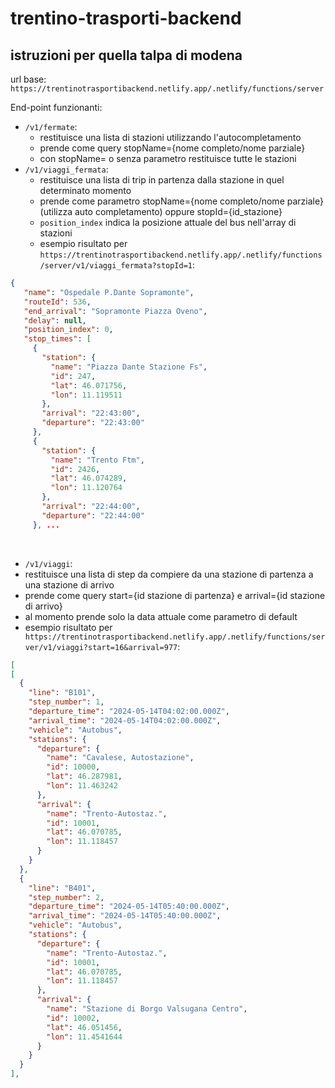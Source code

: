 # trentino-trasporti-backend

## istruzioni per quella talpa di modena
url base: ```https://trentinotrasportibackend.netlify.app/.netlify/functions/server```


End-point funzionanti:
* ```/v1/fermate```:
  * restituisce una lista di stazioni utilizzando l'autocompletamento
  * prende come query stopName={nome completo/nome parziale}
  * con stopName= o senza parametro restituisce tutte le stazioni
* ```/v1/viaggi_fermata```:
  * restituisce una lista di trip in partenza dalla stazione in quel determinato momento
  * prende come parametro stopName={nome completo/nome parziale}(utilizza auto completamento) oppure stopId={id_stazione}
  * ```position_index``` indica la posizione attuale del bus nell'array di stazioni
  * esempio risultato per ```https://trentinotrasportibackend.netlify.app/.netlify/functions/server/v1/viaggi_fermata?stopId=1```:
      <br />
 ```json
 {
    "name": "Ospedale P.Dante Sopramonte",
    "routeId": 536,
    "end_arrival": "Sopramonte Piazza Oveno",
    "delay": null,
    "position_index": 0,
    "stop_times": [
      {
        "station": {
          "name": "Piazza Dante Stazione Fs",
          "id": 247,
          "lat": 46.071756,
          "lon": 11.119511
        },
        "arrival": "22:43:00",
        "departure": "22:43:00"
      },
      {
        "station": {
          "name": "Trento Ftm",
          "id": 2426,
          "lat": 46.074289,
          "lon": 11.120764
        },
        "arrival": "22:44:00",
        "departure": "22:44:00"
      }, ...

   ```
  <br />
  
  * ```/v1/viaggi```:
  * restituisce una lista di step da compiere da una stazione di partenza a una stazione di arrivo
  * prende come query start={id stazione di partenza} e arrival={id stazione di arrivo}
  * al momento prende solo la data attuale come parametro di default 
  * esempio risultato per ``` https://trentinotrasportibackend.netlify.app/.netlify/functions/server/v1/viaggi?start=16&arrival=977```:
  
  
  ```json
  [
  [
    {
      "line": "B101",
      "step_number": 1,
      "departure_time": "2024-05-14T04:02:00.000Z",
      "arrival_time": "2024-05-14T04:02:00.000Z",
      "vehicle": "Autobus",
      "stations": {
        "departure": {
          "name": "Cavalese, Autostazione",
          "id": 10000,
          "lat": 46.287981,
          "lon": 11.463242
        },
        "arrival": {
          "name": "Trento-Autostaz.",
          "id": 10001,
          "lat": 46.070785,
          "lon": 11.118457
        }
      }
    },
    {
      "line": "B401",
      "step_number": 2,
      "departure_time": "2024-05-14T05:40:00.000Z",
      "arrival_time": "2024-05-14T05:40:00.000Z",
      "vehicle": "Autobus",
      "stations": {
        "departure": {
          "name": "Trento-Autostaz.",
          "id": 10001,
          "lat": 46.070785,
          "lon": 11.118457
        },
        "arrival": {
          "name": "Stazione di Borgo Valsugana Centro",
          "id": 10002,
          "lat": 46.051456,
          "lon": 11.4541644
        }
      }
    }
  ],
   ``` 
    
  
